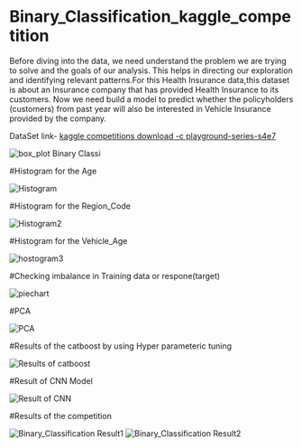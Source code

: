 # Binary_Classification_kaggle_competition
Before diving into the data, we need understand the problem we are trying to solve and the goals of our analysis. This helps in directing our exploration and identifying relevant patterns.For this Health Insurance data,this dataset is about an Insurance company that has provided Health Insurance to its customers. Now we need build a model to predict whether the policyholders (customers) from past year will also be interested in Vehicle Insurance provided by the company.

DataSet link- [kaggle competitions download -c playground-series-s4e7](https://www.kaggle.com/competitions/playground-series-s4e7/data)

![box_plot Binary Classi](https://github.com/user-attachments/assets/f4ecfd71-4deb-470c-a961-d5cb3b520cbd)

#Histogram for the Age

![Histogram](https://github.com/user-attachments/assets/b2fb6837-250d-457e-bad6-143029770052)

#Histogram for the Region_Code

![Histogram2](https://github.com/user-attachments/assets/087b0670-e8dc-40e7-bff1-0a731657150c)

#Histogram for the Vehicle_Age

![hostogram3](https://github.com/user-attachments/assets/0619cb5d-381c-4a3a-ad29-a9c5bcc1c017)

#Checking imbalance in Training data or respone(target)

![piechart](https://github.com/user-attachments/assets/32df7f13-e122-45a4-800e-b801a6ce77ee)

#PCA

![PCA ](https://github.com/user-attachments/assets/91c93224-b61b-4197-8551-aa2a0cf44131)

#Results of the catboost by using  Hyper parameteric tuning

![Results of catboost](https://github.com/user-attachments/assets/14b8abce-b89d-4210-bdce-9e13dff92a01)

#Result of CNN Model

![Result of CNN](https://github.com/user-attachments/assets/03200ae5-28fa-475f-b757-50170a23de27)

#Results of the competition

![Binary_Classification Result1](https://github.com/user-attachments/assets/10709197-3006-427e-a727-5c7e2ae852c1)
![Binary_Classification Result2](https://github.com/user-attachments/assets/0eac7453-b536-4c09-b979-942ac0904f48)

